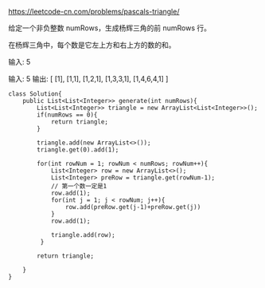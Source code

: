

https://leetcode-cn.com/problems/pascals-triangle/

给定一个非负整数 numRows，生成杨辉三角的前 numRows 行。


在杨辉三角中，每个数是它左上方和右上方的数的和。

输入: 5

输入: 5
输出:
[
     [1],
    [1,1],
   [1,2,1],
  [1,3,3,1],
 [1,4,6,4,1]
]

```
class Solution{
    public List<List<Integer>> generate(int numRows){
        List<List<Integer>> triangle = new ArrayList<List<Integer>>();
        if(numRows == 0){
            return triangle;
        }

        triangle.add(new ArrayList<>());
        triangle.get(0).add(1);

        for(int rowNum = 1; rowNum < numRows; rowNum++){
            List<Integer> row = new ArrayList<>();
            List<Integer> preRow = triangle.get(rowNum-1);
            // 第一个数一定是1
            row.add(1);
            for(int j = 1; j < rowNum; j++){
                row.add(preRow.get(j-1)+preRow.get(j))
            }
            row.add(1);

            triangle.add(row);
         }    
        
        return triangle;

    }
}

```

